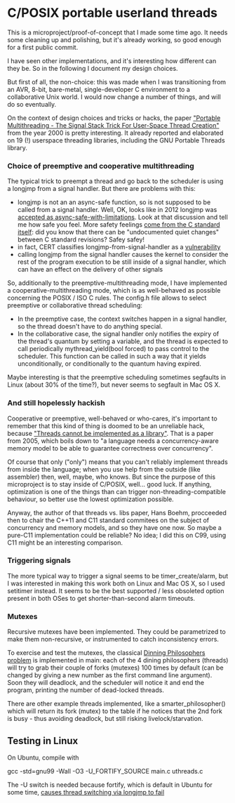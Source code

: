 # C/POSIX portable userland threads

This is a microproject/proof-of-concept that I made some time ago. It needs some cleaning up and polishing, but it's already working, so good enough for a first public commit.

I have seen other implementations, and it's interesting how different can they be. So in the following I document my design choices. 

But first of all, the non-choice: this was made when I was transitioning from an AVR, 8-bit, bare-metal, single-developer C environment to a collaborative Unix world. I would now change a number of things, and will do so eventually. 

On the context of design choices and tricks or hacks, the paper ["Portable Multithreading - The Signal Stack Trick For User-Space Thread Creation"](http://www.gnu.org/software/pth/rse-pmt.ps) from the year 2000 is pretty interesting. It already reported and elaborated on 19 (!) userspace threading libraries, including the GNU Portable Threads library. 

### Choice of preemptive and cooperative multithreading

The typical trick to preempt a thread and go back to the scheduler is using a longjmp from a signal handler. But there are problems with this:
* longjmp is not an an async-safe function, so is not supposed to be called from a signal handler. Well, OK, looks like in 2012 longjmp was [accepted as async-safe-with-limitations](http://austingroupbugs.net/view.php?id=516). Look at that discussion and tell me how safe you feel. More safety feelings [come from the C standard itself](http://www.open-std.org/jtc1/sc22/wg14/www/docs/n1318.htm): did you know that there can be "undocumented quiet changes" between C standard revisions? Safey safey!
* in fact, CERT classifies longjmp-from-signal-handler as a [vulnerability](https://www.securecoding.cert.org/confluence/display/c/SIG30-C.+Call+only+asynchronous-safe+functions+within+signal+handlers)
* calling longjmp from the signal handler causes the kernel to consider the rest of the program execution to be still inside of a signal handler, which can have an effect on the delivery of other signals

So, additionally to the preemptive-multithreading mode, I have implemented a cooperative-multithreading mode, which is as well-behaved as possible concerning the POSIX / ISO C rules. The config.h file allows to select preemptive or collaborative thread scheduling:
* In the preemptive case, the context switches happen in a signal handler, so the thread doesn't have to do anything special. 
* In the collaborative case, the signal handler only notifies the expiry of the thread's quantum by setting a variable, and the thread is expected to call periodically mythread_yield(bool forced) to pass control to the scheduler. This function can be called in such a way that it yields unconditionally, or conditionally to the quantum having expired.

Maybe interesting is that the preemptive scheduling sometimes segfaults in Linux (about 30% of the time?), but never seems to segfault in Mac OS X. 

### And still hopelessly hackish

Cooperative or preemptive, well-behaved or who-cares, it's important to remember that this kind of thing is doomed to be an unreliable hack, because ["Threads cannot be implemented as a library"](http://lambda-the-ultimate.org/node/950). That is a paper from 2005, which boils down to "a language needs a concurrency-aware memory model to be able to guarantee correctness over concurrency". 

Of course that only ("only") means that you can't reliably implement threads from inside the language; when you use help from the outside (like assembler) then, well, maybe, who knows. But since the purpose of this microproject is to stay inside of C/POSIX, well... good luck. If anything, optimization is one of the things than can trigger non-threading-compatible behaviour, so better use the lowest optimization possible.

Anyway, the author of that threads vs. libs paper, Hans Boehm, procceeded then to chair the C++11 and C11 standard commitees on the subject of concurrency and memory models, and so they have one now. So maybe a pure-C11 implementation could be reliable? No idea; I did this on C99, using C11 might be an interesting comparison.

### Triggering signals

The more typical way to trigger a signal seems to be timer_create/alarm, but I was interested in making this work both on Linux and Mac OS X, so I used setitimer instead. It seems to be the best supported / less obsoleted option present in both OSes to get shorter-than-second alarm timeouts.

### Mutexes

Recursive mutexes have been implemented. They could be parametrized to make them non-recursive, or instrumented to catch inconsistency errors.

To exercise and test the mutexes, the classical [Dinning Philosophers problem](https://en.wikipedia.org/wiki/Dining_philosophers_problem) is implemented in main: each of the 4 dining philosophers (threads) will try to grab their couple of forks (mutexes) 100 times by default (can be changed by giving a new number as the first command line argument). Soon they will deadlock, and the scheduler will notice it and end the program, printing the number of dead-locked threads.

There are other example threads implemented, like a smarter_philosopher() which will return its fork (mutex) to the table if he notices that the 2nd fork is busy - thus avoiding deadlock, but still risking livelock/starvation.

## Testing in Linux
On Ubuntu, compile with

gcc -std=gnu99 -Wall -O3 -U_FORTIFY_SOURCE main.c uthreads.c 

The -U switch is needed because fortify, which is default in Ubuntu for some time, [causes thread switching via longjmp to fail](http://permalink.gmane.org/gmane.comp.systems.archos.rockbox.cvs/32841)

